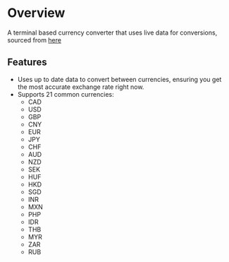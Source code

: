# Overview

A terminal based currency converter that uses live data for conversions, sourced from [here](https://finance.yahoo.com/currencies/)

## Features

- Uses up to date data to convert between currencies, ensuring you get the most accurate exchange rate right now.
- Supports 21 common currencies:
  - CAD
  - USD
  - GBP
  - CNY
  - EUR
  - JPY
  - CHF
  - AUD
  - NZD
  - SEK
  - HUF
  - HKD
  - SGD
  - INR
  - MXN
  - PHP
  - IDR
  - THB
  - MYR
  - ZAR
  - RUB
 
